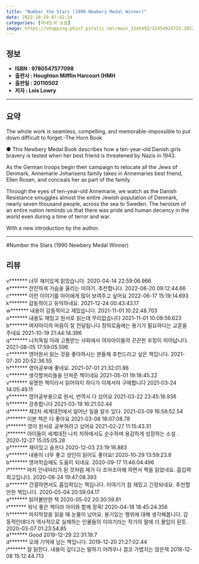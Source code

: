 ```yaml
---
title: "Number the Stars (1990 Newbery Medal Winner)"
date: 2022-10-29 07:42:24
categories: [국내도서 소설]
image: https://shopping-phinf.pstatic.net/main_3245492/32454929723.20220519100931.jpg
---
```


## **정보**

- **ISBN : 9780547577098**
- **출판사 : Houghton Mifflin Harcourt (HMH**
- **출판일 : 20110502**
- **저자 : Lois Lowry**

------



## **요약**

The whole work is seamless, compelling, and memorable-impossible to put down difficult to forget.-The Horn Book

● This Newbery Medal Book describes how a ten-year-old Danish girls bravery is tested when her best friend is threatened by Nazis in 1943.

As the German troops begin their campaign to relocate all the Jews of Denmark, Annemarie Johansens family takes in Annemaries best friend, Ellen Rosen, and conceals her as part of the family.

Through the eyes of ten-year-old Annemarie, we watch as the Danish Resistance smuggles almost the entire Jewish population of Denmark, nearly seven thousand people, across the sea to Sweden. The heroism of an entire nation reminds us that there was pride and human decency in the world even during a time of terror and war.

With a new introduction by the author.



------

#Number the Stars (1990 Newbery Medal Winner)


## **리뷰** 

  v******* 너무 재미있게 읽었습니다. 2020-04-14 22:59:06.966 <br/>  e******* 잔잔하게 가슴을 울리는 이야기. 추천합니다. 2022-08-20 09:12:44.66 <br/>  c******* 이런 이야기를 아이에게 많이 보여주고 싶어요 2022-06-17 15:19:14.693 <br/>  k******* 감동적이고 유익하네요. 2021-12-24 00:43:43.17 <br/>  w******* 내용이 감동적이고 재밌습니다. 2021-11-01 10:22:48.703 <br/>  o******* 내용도 재밌고 원서로 읽는데 무리없습니다 2021-11-01 10:08:56.623 <br/>  b******* 여자아이의 마음이 잘 전달됩니다
정의로움에는 용기가 필요하다는 교훈을 주네요 2021-10-19 21:44:14.396 <br/>  q******* 나치독일 아래 고통받는 사회에서 여자아이들의 끈끈한 우정이 피어납니다. 2021-08-05 17:59:05.596 <br/>  c******* 영어원서 읽는 것을 좋아하시는 분들께 추천드리고 싶은 책입니다. 2021-07-20 20:52:36.55 <br/>  h******* 영어공부에 좋네요. 2021-07-01 21:32:01.86 <br/>  c******* 생각할꺼리들을 던져준 책이네요  2021-05-01 19:18:45.22 <br/>  v******* 유명한 책이라서 읽어야지 하다가 이제서야 구매합니다 2021-03-24 14:05:49.11 <br/>  y******* 영어공부용으로 원서, 번역서 다 샀어요 2021-03-22 23:45:16.936 <br/>  h******* 강추합니다 2021-03-19 16:21:02.44 <br/>  d******* 제2차 세계대전에서 일어난 일을 알수 있다. 2021-03-09 16:58:52.54 <br/>  i******* 이분 책은 다 좋아요 2021-03-08 18:07:08.78 <br/>  t******* 영어 원서로 공부하려고 샀어요 2021-02-27 11:15:43.31 <br/>  j******* 아이들이 세계대전 나치 치하에서도 순수하며 용감하게 성장하는 소설 . 2020-12-27 15:05:05.28 <br/>  p******* 재미있고 슬프다 2020-12-03 23:19:16.883 <br/>  y******* 내용이 너무 좋고 성인이 읽어도 좋아요! 2020-10-29 13:59:23.8 <br/>  b******* 영어학습에도 도움이 되네요. 2020-09-17 11:46:04.496 <br/>  l******* 마치 안네마리가 된 것처럼 제가 다 조마조마해 하면서 책을 읽었네요. 흡입력 최고입니다. 2020-08-24 19:47:08.393 <br/>  p******* 간결하면서도 흡입력있는 책입니다. 이야기가 참 재밌고 긴장되네요. 추천할 만한 책입니다. 2020-05-04 20:59:04.17 <br/>  a******* 읽어볼만한 책 2020-05-02 20:30:59.81 <br/>  r******* 워낙 좋은 책이라 아이와 함께 정독! 2020-04-18 18:45:24.356 <br/>  h******* 마지막장을 읽을 때 눈물이 났어요. 용기있는 행위에 대해 생각해봅니다. 감동적인데다가 역사적으로 실제하는 인물들의 이야기라는 작가의 말에 더 몰입이 된듯. 2020-03-07 01:23:54.85 <br/>  a******* Good 2019-12-29 22:31:19.7 <br/>  d******* 오래 기억에 남는 책입니다. 2019-12-20 21:27:02.44 <br/>  i******* 잘 읽힌다. 내용이 깊다고는 말하기 어려우나 결코 가볍지는 않은책 2018-12-08 15:12:44.713 <br/>